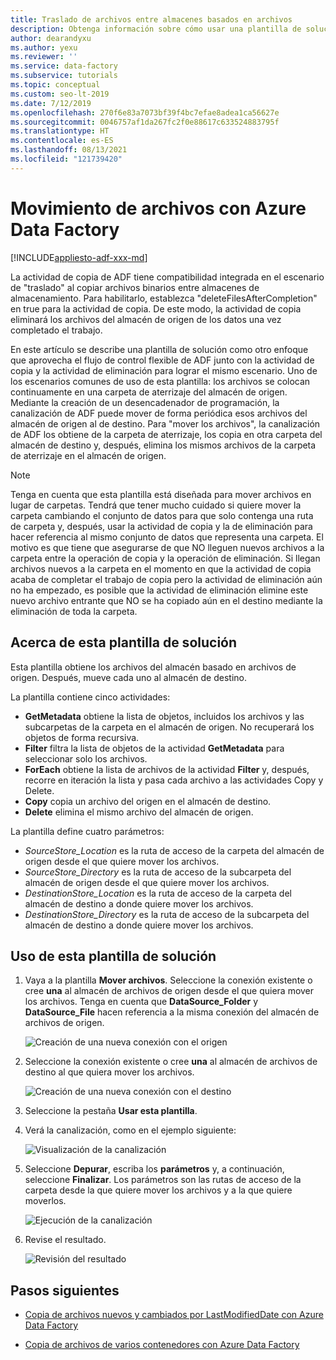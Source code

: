 ```yaml
---
title: Traslado de archivos entre almacenes basados en archivos
description: Obtenga información sobre cómo usar una plantilla de solución para mover archivos entre almacenamiento basado en archivos con Azure Data Factory.
author: dearandyxu
ms.author: yexu
ms.reviewer: ''
ms.service: data-factory
ms.subservice: tutorials
ms.topic: conceptual
ms.custom: seo-lt-2019
ms.date: 7/12/2019
ms.openlocfilehash: 270f6e83a7073bf39f4bc7efae8adea1ca56627e
ms.sourcegitcommit: 0046757af1da267fc2f0e88617c633524883795f
ms.translationtype: HT
ms.contentlocale: es-ES
ms.lasthandoff: 08/13/2021
ms.locfileid: "121739420"
---
```

# <a name="move-files-with-azure-data-factory"></a>Movimiento de archivos con Azure Data Factory

[!INCLUDE[appliesto-adf-xxx-md](includes/appliesto-adf-xxx-md.md)]

La actividad de copia de ADF tiene compatibilidad integrada en el escenario de "traslado" al copiar archivos binarios entre almacenes de almacenamiento.  Para habilitarlo, establezca "deleteFilesAfterCompletion" en true para la actividad de copia. De este modo, la actividad de copia eliminará los archivos del almacén de origen de los datos una vez completado el trabajo. 

En este artículo se describe una plantilla de solución como otro enfoque que aprovecha el flujo de control flexible de ADF junto con la actividad de copia y la actividad de eliminación para lograr el mismo escenario. Uno de los escenarios comunes de uso de esta plantilla: los archivos se colocan continuamente en una carpeta de aterrizaje del almacén de origen. Mediante la creación de un desencadenador de programación, la canalización de ADF puede mover de forma periódica esos archivos del almacén de origen al de destino.  Para "mover los archivos", la canalización de ADF los obtiene de la carpeta de aterrizaje, los copia en otra carpeta del almacén de destino y, después, elimina los mismos archivos de la carpeta de aterrizaje en el almacén de origen.

> [!NOTE]
> Tenga en cuenta que esta plantilla está diseñada para mover archivos en lugar de carpetas.  Tendrá que tener mucho cuidado si quiere mover la carpeta cambiando el conjunto de datos para que solo contenga una ruta de carpeta y, después, usar la actividad de copia y la de eliminación para hacer referencia al mismo conjunto de datos que representa una carpeta. El motivo es que tiene que asegurarse de que NO lleguen nuevos archivos a la carpeta entre la operación de copia y la operación de eliminación. Si llegan archivos nuevos a la carpeta en el momento en que la actividad de copia acaba de completar el trabajo de copia pero la actividad de eliminación aún no ha empezado, es posible que la actividad de eliminación elimine este nuevo archivo entrante que NO se ha copiado aún en el destino mediante la eliminación de toda la carpeta.

## <a name="about-this-solution-template"></a>Acerca de esta plantilla de solución

Esta plantilla obtiene los archivos del almacén basado en archivos de origen. Después, mueve cada uno al almacén de destino.

La plantilla contiene cinco actividades:
- **GetMetadata** obtiene la lista de objetos, incluidos los archivos y las subcarpetas de la carpeta en el almacén de origen. No recuperará los objetos de forma recursiva. 
- **Filter** filtra la lista de objetos de la actividad **GetMetadata** para seleccionar solo los archivos. 
- **ForEach** obtiene la lista de archivos de la actividad **Filter** y, después, recorre en iteración la lista y pasa cada archivo a las actividades Copy y Delete.
- **Copy** copia un archivo del origen en el almacén de destino.
- **Delete** elimina el mismo archivo del almacén de origen.

La plantilla define cuatro parámetros:
- *SourceStore_Location* es la ruta de acceso de la carpeta del almacén de origen desde el que quiere mover los archivos. 
- *SourceStore_Directory* es la ruta de acceso de la subcarpeta del almacén de origen desde el que quiere mover los archivos.
- *DestinationStore_Location* es la ruta de acceso de la carpeta del almacén de destino a donde quiere mover los archivos. 
- *DestinationStore_Directory* es la ruta de acceso de la subcarpeta del almacén de destino a donde quiere mover los archivos.

## <a name="how-to-use-this-solution-template"></a>Uso de esta plantilla de solución

1. Vaya a la plantilla **Mover archivos**. Seleccione la conexión existente o cree **una** al almacén de archivos de origen desde el que quiera mover los archivos. Tenga en cuenta que **DataSource_Folder** y **DataSource_File** hacen referencia a la misma conexión del almacén de archivos de origen.

    ![Creación de una nueva conexión con el origen](media/solution-template-move-files/move-files1.png)

2. Seleccione la conexión existente o cree **una** al almacén de archivos de destino al que quiera mover los archivos.

    ![Creación de una nueva conexión con el destino](media/solution-template-move-files/move-files2.png)

3. Seleccione la pestaña **Usar esta plantilla**.
    
4. Verá la canalización, como en el ejemplo siguiente:

    ![Visualización de la canalización](media/solution-template-move-files/move-files4.png)

5. Seleccione **Depurar**, escriba los **parámetros** y, a continuación, seleccione **Finalizar**.   Los parámetros son las rutas de acceso de la carpeta desde la que quiere mover los archivos y a la que quiere moverlos. 

    ![Ejecución de la canalización](media/solution-template-move-files/move-files5.png)

6. Revise el resultado.

    ![Revisión del resultado](media/solution-template-move-files/move-files6.png)

## <a name="next-steps"></a>Pasos siguientes

- [Copia de archivos nuevos y cambiados por LastModifiedDate con Azure Data Factory](solution-template-copy-new-files-lastmodifieddate.md)

- [Copia de archivos de varios contenedores con Azure Data Factory](solution-template-copy-files-multiple-containers.md)